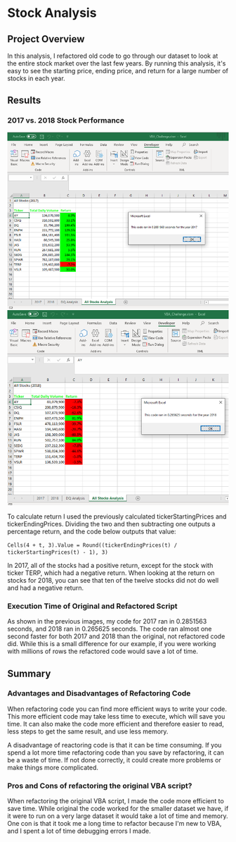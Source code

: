 # Stock Analysis

## Project Overview

In this analysis, I refactored old code to go through our dataset to look at the entire stock market over the last few years. By running this analysis, it's easy to see the starting price, ending price, and return for a large number of stocks in each year.

## Results

### 2017 vs. 2018 Stock Performance
![](Resources/VBA_Challenge_2017.png)
![](Resources/VBA_Challenge_2018.png)


To calculate return I used the previously calculated tickerStartingPrices and tickerEndingPrices. Dividing the two and then subtracting one outputs a percentage return, and the code below outputs that value:

```vba
Cells(4 + t, 3).Value = Round((tickerEndingPrices(t) / tickerStartingPrices(t) - 1), 3)
``` 

In 2017, all of the stocks had a positive return, except for the stock with ticker TERP, which had a negative return. When looking at the return on stocks for 2018, you can see that ten of the twelve stocks did not do well and had a negative return. 

### Execution Time of Original and Refactored Script
As shown in the previous images, my code for 2017 ran in 0.2851563 seconds, and 2018 ran in 0.265625 seconds. The code ran almost one second faster for both 2017 and 2018 than the original, not refactored code did. While this is a small difference for our example, if you were working with millions of rows the refactored code would save a lot of time. 

## Summary
### Advantages and Disadvantages of Refactoring Code
When refactoring code you can find more efficient ways to write your code. This more efficient code may take less time to execute, which will save you time. It can also make the code more efficient and therefore easier to read, less steps to get the same result, and use less memory.


A disadvantage of reactoring code is that it can be time consuming. If you spend a lot more time refactoring code than you save by refactoring, it can be a waste of time. If not done correctly, it could create more problems or make things more complicated. 

### Pros and Cons of refactoring the original VBA script?
When refactoring the original VBA script, I made the code more efficient to save time. While original the code worked for the smaller dataset we have, if it were to run on a very large dataset it would take a lot of time and memory. One con is that it took me a long time to refactor because I'm new to VBA, and I spent a lot of time debugging errors I made. 
